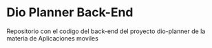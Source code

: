 # Dio Planner Back-End

Repositorio con el codigo del back-end del proyecto dio-planner de la materia de Aplicaciones moviles
